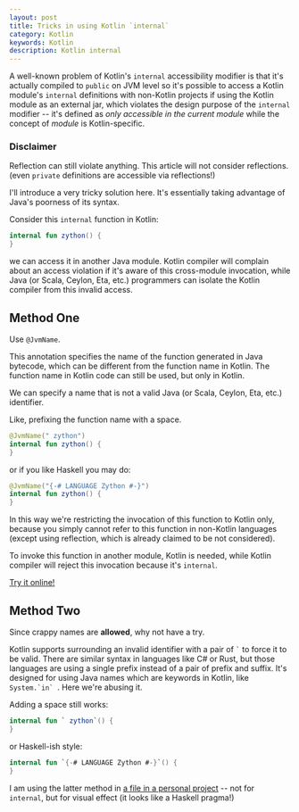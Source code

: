 ```yaml
---
layout: post
title: Tricks in using Kotlin `internal`
category: Kotlin
keywords: Kotlin
description: Kotlin internal
---
```


A well-known problem of Kotlin's `internal` accessibility modifier is that it's actually compiled to
`public` on JVM level so it's possible to access a Kotlin module's `internal` definitions with non-Kotlin
projects if using the Kotlin module as an external jar, which violates the design purpose of the `internal`
modifier -- it's defined as *only accessible in the current module* while the concept of *module* is
Kotlin-specific.

### Disclaimer

Reflection can still violate anything. This article will not consider reflections.
(even `private` definitions are accessible via reflections!)

I'll introduce a very tricky solution here.
It's essentially taking advantage of Java's poorness of its syntax.

Consider this `internal` function in Kotlin:

```kotlin
internal fun zython() {
}
```

we can access it in another Java module.
Kotlin compiler will complain about an access violation if it's aware of this cross-module invocation,
while Java (or Scala, Ceylon, Eta, etc.) programmers can isolate the Kotlin compiler from this invalid
access.

## Method One

Use `@JvmName`.

This annotation specifies the name of the function generated in Java bytecode, which can be different from
the function name in Kotlin.
The function name in Kotlin code can still be used, but only in Kotlin.

We can specify a name that is not a valid Java (or Scala, Ceylon, Eta, etc.) identifier.

Like, prefixing the function name with a space.

```kotlin
@JvmName(" zython")
internal fun zython() {
}
```

or if you like Haskell you may do:

```kotlin
@JvmName("{-# LANGUAGE Zython #-}")
internal fun zython() {
}
```

In this way we're restricting the invocation of this function to Kotlin only, because you simply cannot
refer to this function in non-Kotlin languages (except using reflection, which is already claimed to be not
considered).

To invoke this function in another module, Kotlin is needed, while Kotlin compiler will reject this invocation because it's `internal`.

[Try it online!](https://tio.run/##y84vycnM@//fwass1y8xN1VDqVpXWcHH0c891NHdVSGqsiQjP09BWbdWSZMrM68ktSgvMUchrTRPoQoso6GpUM1Vy8UFEslNzATxbeFS//8DAA "Kotlin – Try It Online")

## Method Two

Since crappy names are **allowed**, why not have a try.

Kotlin supports surrounding an invalid identifier with a pair of `` ` `` to force it to be valid.
There are similar syntax in languages like C# or Rust, but those languages are using a single prefix
instead of a pair of prefix and suffix.
It's designed for using Java names which are keywords in Kotlin, like ``System.`in` ``.
Here we're abusing it.

Adding a space still works:

```kotlin
internal fun ` zython`() {
}
```

or Haskell-ish style:

```kotlin
internal fun `{-# LANGUAGE Zython #-}`() {
}
```

I am using the latter method in [a file in a personal project](https://github.com/icela/FriceEngine/blob/master/src/org/frice/Initializer.kt) -- not for `internal`, but for visual effect (it looks like a Haskell pragma!)
